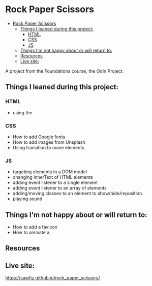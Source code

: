 # Rock Paper Scissors

- [Rock Paper Scissors](#rock-paper-scissors)
  - [Things I leaned during this project:](#things-i-leaned-during-this-project)
    - [HTML](#html)
    - [CSS](#css)
    - [JS](#js)
  - [Things I'm not happy about or will return to:](#things-im-not-happy-about-or-will-return-to)
  - [Resources](#resources)
  - [Live site:](#live-site)

A project from the Foundations course, the Odin Project.

## Things I leaned during this project:
### HTML
- using the <dialog> tag to create a modal easily

### CSS
- How to add Google fonts
- How to add images from Unsplash
- Using transition to move elements

### JS
- targeting elements in a DOM model
- changing innerText of HTML elements
- adding event listener to a single element
- adding event listener to an array of elements
- adding/moving classes to an element to show/hide/reposition
- playing sound 

## Things I'm not happy about or will return to:
- How to add a favicon
- How to animate a <dialog>

## Resources


## Live site: 
https://sawfiz.github.io/rock_paper_scissors/
